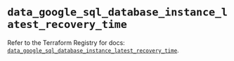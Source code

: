 # `data_google_sql_database_instance_latest_recovery_time`

Refer to the Terraform Registry for docs: [`data_google_sql_database_instance_latest_recovery_time`](https://registry.terraform.io/providers/hashicorp/google/5.22.0/docs/data-sources/sql_database_instance_latest_recovery_time).

